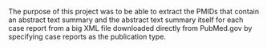 The purpose of this project was to be able to extract the PMIDs that contain an abstract text summary and the abstract text summary itself for each case report from a big XML file downloaded directly from PubMed.gov by specifying case reports as the publication type.
